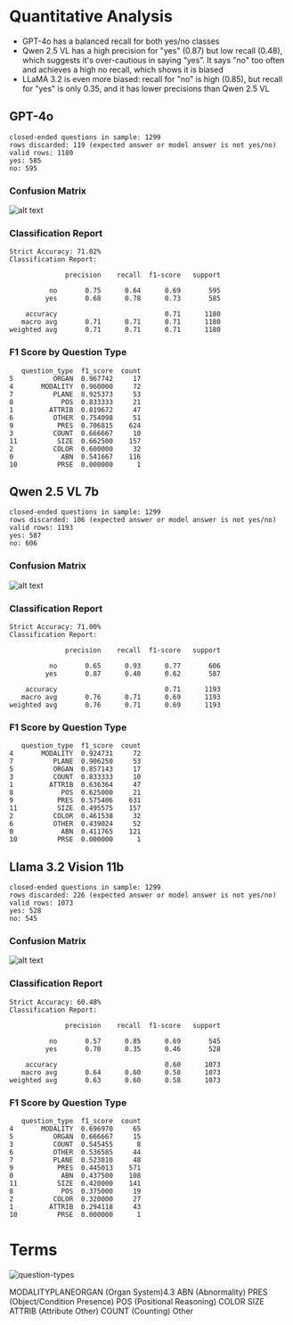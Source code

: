 # Quantitative Analysis

-   GPT-4o has a balanced recall for both yes/no classes
-   Qwen 2.5 VL has a high precision for "yes" (0.87) but low recall (0.48), which suggests it's over-cautious in saying “yes”. It says "no" too often and achieves a high no recall, which shows it is biased
-   LLaMA 3.2 is even more biased: recall for "no" is high (0.85), but recall for "yes" is only 0.35, and it has lower precisions than Qwen 2.5 VL

## GPT-4o

```
closed-ended questions in sample: 1299
rows discarded: 119 (expected answer or model answer is not yes/no)
valid rows: 1180
yes: 585
no: 595
```

### Confusion Matrix

![alt text](assets/gpt-4o-confusion-matrix.png)

### Classification Report

```
Strict Accuracy: 71.02%
Classification Report:

              precision    recall  f1-score   support

          no       0.75      0.64      0.69       595
         yes       0.68      0.78      0.73       585

    accuracy                           0.71      1180
   macro avg       0.71      0.71      0.71      1180
weighted avg       0.71      0.71      0.71      1180
```

### F1 Score by Question Type

```
   question_type  f1_score  count
5          ORGAN  0.967742     17
4       MODALITY  0.960000     72
7          PLANE  0.925373     53
8            POS  0.833333     21
1         ATTRIB  0.819672     47
6          OTHER  0.754098     51
9           PRES  0.706815    624
3          COUNT  0.666667     10
11          SIZE  0.662500    157
2          COLOR  0.600000     32
0            ABN  0.541667    116
10          PRSE  0.000000      1
```

## Qwen 2.5 VL 7b

```
closed-ended questions in sample: 1299
rows discarded: 106 (expected answer or model answer is not yes/no)
valid rows: 1193
yes: 587
no: 606
```

### Confusion Matrix

![alt text](assets/qwen2.5vl-confusion-matrix.png)

### Classification Report

```
Strict Accuracy: 71.00%
Classification Report:

              precision    recall  f1-score   support

          no       0.65      0.93      0.77       606
         yes       0.87      0.48      0.62       587

    accuracy                           0.71      1193
   macro avg       0.76      0.71      0.69      1193
weighted avg       0.76      0.71      0.69      1193
```

### F1 Score by Question Type

```
   question_type  f1_score  count
4       MODALITY  0.924731     72
7          PLANE  0.906250     53
5          ORGAN  0.857143     17
3          COUNT  0.833333     10
1         ATTRIB  0.636364     47
8            POS  0.625000     21
9           PRES  0.575406    631
11          SIZE  0.495575    157
2          COLOR  0.461538     32
6          OTHER  0.439024     52
0            ABN  0.411765    121
10          PRSE  0.000000      1
```

## Llama 3.2 Vision 11b

```
closed-ended questions in sample: 1299
rows discarded: 226 (expected answer or model answer is not yes/no)
valid rows: 1073
yes: 528
no: 545
```

### Confusion Matrix

![alt text](assets/llama3.2-vision-confusion-matrix.png)

### Classification Report

```
Strict Accuracy: 60.48%
Classification Report:

              precision    recall  f1-score   support

          no       0.57      0.85      0.69       545
         yes       0.70      0.35      0.46       528

    accuracy                           0.60      1073
   macro avg       0.64      0.60      0.58      1073
weighted avg       0.63      0.60      0.58      1073
```

### F1 Score by Question Type

```
   question_type  f1_score  count
4       MODALITY  0.696970     65
5          ORGAN  0.666667     15
3          COUNT  0.545455      8
6          OTHER  0.536585     44
7          PLANE  0.523810     48
9           PRES  0.445013    571
0            ABN  0.437500    108
11          SIZE  0.420000    141
8            POS  0.375000     19
2          COLOR  0.320000     27
1         ATTRIB  0.294118     43
10          PRSE  0.000000      1
```

# Terms

![question-types](assets/question-types.png)

MODALITYPLANEORGAN (Organ System)4.3
ABN (Abnormality)
PRES (Object/Condition Presence)
POS (Positional Reasoning)
COLOR
SIZE
ATTRIB (Attribute Other)
COUNT (Counting)
Other
